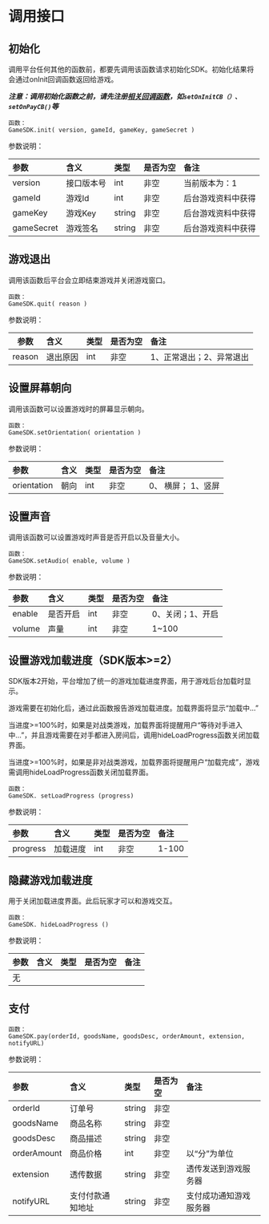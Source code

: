# 调用接口

## 初始化

调用平台任何其他的函数前，都要先调用该函数请求初始化SDK。初始化结果将会通过onInit回调函数返回给游戏。

_**注意：调用初始化函数之前，请先注册**_[_**相关回调函数**_](zhu-ce-hui-tiao.md)_**，如`setOnInitCB（）、setOnPayCB()`等**_

```text
函数：
GameSDK.init( version, gameId, gameKey, gameSecret )
```

参数说明：

| **参数** | **含义** | **类型** | **是否为空** | **备注** |
| :--- | :--- | :--- | :--- | :--- |
| version | 接口版本号 | int | 非空 | 当前版本为：1 |
| gameId | 游戏Id | int | 非空 | 后台游戏资料中获得 |
| gameKey | 游戏Key | string | 非空 | 后台游戏资料中获得 |
| gameSecret | 游戏签名 | string | 非空 | 后台游戏资料中获得 |

## 游戏退出

调用该函数后平台会立即结束游戏并关闭游戏窗口。

```text
函数：
GameSDK.quit( reason )
```

参数说明：

| **参数** | **含义** | **类型** | **是否为空** | **备注** |
| :---: | :--- | :--- | :--- | :--- |
| reason | 退出原因 | int | 非空 | 1、正常退出；2、异常退出 |

## 设置屏幕朝向

调用该函数可以设置游戏时的屏幕显示朝向。

```text
函数：
GameSDK.setOrientation( orientation )
```

参数说明：

| **参数** | **含义** | **类型** | **是否为空** | **备注** |
| :--- | :--- | :--- | :--- | :--- |
| orientation | 朝向 | int | 非空 | 0、 横屏； 1、竖屏 |

## 设置声音

调用该函数可以设置游戏时声音是否开启以及音量大小。

```text
函数：
GameSDK.setAudio( enable, volume )
```

参数说明：

| **参数** | **含义** | **类型** | **是否为空** | **备注** |
| :--- | :--- | :--- | :--- | :--- |
| enable | 是否开启 | int | 非空 | 0、关闭；1、开启 |
| volume | 声量 | int | 非空 | 1~100 |

## 设置游戏加载进度（SDK版本&gt;=2）

SDK版本2开始，平台增加了统一的游戏加载进度界面，用于游戏后台加载时显示。

游戏需要在初始化后，通过此函数报告游戏加载进度。加载界面将显示“加载中...”

当进度&gt;=100%时，如果是对战类游戏，加载界面将提醒用户“等待对手进入中...”，并且游戏需要在对手都进入房间后，调用hideLoadProgress函数关闭加载界面。

当进度&gt;=100%时，如果是非对战类游戏，加载界面将提醒用户“加载完成”，游戏需调用hideLoadProgress函数关闭加载界面。

```text
函数：
GameSDK. setLoadProgress (progress)
```

参数说明：

| **参数** | **含义** | **类型** | **是否为空** | **备注** |
| :--- | :--- | :--- | :--- | :--- |
| progress | 加载进度 | int | 非空 | 1-100 |

## 隐藏游戏加载进度

用于关闭加载进度界面。此后玩家才可以和游戏交互。

```text
函数：
GameSDK. hideLoadProgress ()
```

参数说明：

| **参数** | **含义** | **类型** | **是否为空** | **备注** |
| :--- | :--- | :--- | :--- | :--- |
| 无 |  |  |  |  |

## 支付

```text
函数：
GameSDK.pay(orderId, goodsName, goodsDesc, orderAmount, extension, notifyURL)
```

参数说明：

| **参数** | **含义** | **类型** | **是否为空** | **备注** |
| :--- | :--- | :--- | :--- | :--- |
| orderId | 订单号 | string | 非空 |  |
| goodsName | 商品名称 | string | 非空 |  |
| goodsDesc | 商品描述 | string | 非空 |  |
| orderAmount | 商品价格 | int | 非空 | 以“分”为单位 |
| extension | 透传数据 | string | 非空 | 透传发送到游戏服务器 |
| notifyURL | 支付付款通知地址 | string | 非空 | 支付成功通知游戏服务器 |

